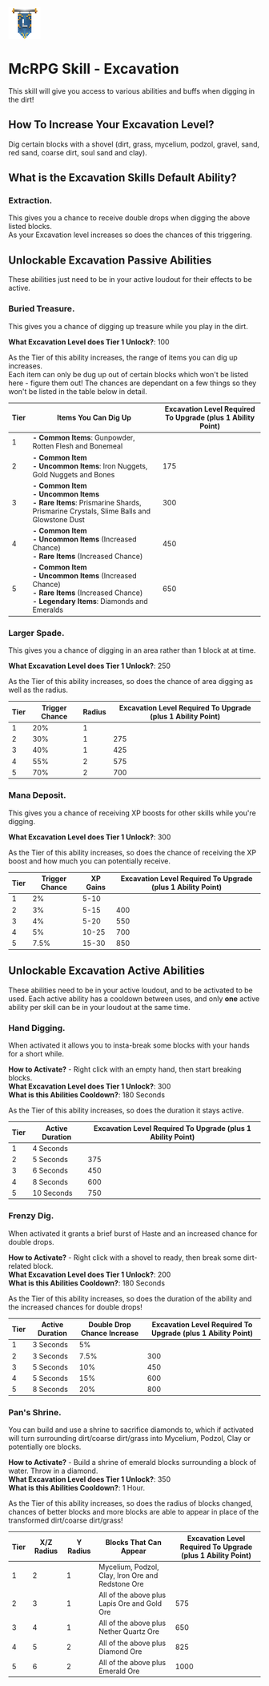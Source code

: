 ![ribbon](images/L-ribbon.png) 

# McRPG Skill - Excavation

This skill will give you access to various abilities and buffs when digging in the dirt!

## How To Increase Your Excavation Level?
Dig certain blocks with a shovel (dirt, grass, mycelium, podzol, gravel, sand, red sand, coarse dirt, soul sand and clay).

## What is the Excavation Skills Default Ability?

### **Extraction**.

This gives you a chance to receive double drops when digging the above listed blocks.<br>
As your Excavation level increases so does the chances of this triggering.

## Unlockable Excavation Passive Abilities

These abilities just need to be in your active loudout for their effects to be active.

### **Buried Treasure**.

This gives you a chance of digging up treasure while you play in the dirt. 

**What Excavation Level does Tier 1 Unlock?**: 100

As the Tier of this ability increases, the range of items you can dig up increases.<br>
Each item can only be dug up out of certain blocks which won't be listed here - figure them out! The chances are dependant on a few things so they won't be listed in the table below in detail.

|Tier|Items You Can Dig Up|Excavation Level Required To Upgrade (plus 1 Ability Point)|
|---|---|---|
|1|**- Common Items**: Gunpowder, Rotten Flesh and Bonemeal||
|2|**- Common Item**<br>**- Uncommon Items**: Iron Nuggets, Gold Nuggets and Bones|175|
|3|**- Common Item**<br>**- Uncommon Items**<br>**- Rare Items**: Prismarine Shards, Prismarine Crystals, Slime Balls and Glowstone Dust|300|
|4|**- Common Item**<br>**- Uncommon Items** (Increased Chance)<br>**- Rare Items** (Increased Chance)|450|
|5|**- Common Item**<br>**- Uncommon Items** (Increased Chance)<br>**- Rare Items** (Increased Chance)<br>**- Legendary Items**: Diamonds and Emeralds|650|

### **Larger Spade**.

This gives you a chance of digging in an area rather than 1 block at at time.

**What Excavation Level does Tier 1 Unlock?**: 250

As the Tier of this ability increases, so does the chance of area digging as well as the radius.

|Tier|Trigger Chance|Radius|Excavation Level Required To Upgrade (plus 1 Ability Point)|
|---|---|---|---|
|1|20%|1||
|2|30%|1|275|
|3|40%|1|425|
|4|55%|2|575|
|5|70%|2|700|

### **Mana Deposit**.

This gives you a chance of receiving XP boosts for other skills while you're digging.

**What Excavation Level does Tier 1 Unlock?**: 300

As the Tier of this ability increases, so does the chance of receiving the XP boost and how much you can potentially receive.

|Tier|Trigger Chance|XP Gains|Excavation Level Required To Upgrade (plus 1 Ability Point)|
|---|---|---|---|
|1|2%|5-10||
|2|3%|5-15|400|
|3|4%|5-20|550|
|4|5%|10-25|700|
|5|7.5%|15-30|850|


## Unlockable Excavation Active Abilities

These abilities need to be in your active loudout, and to be activated to be used. Each active ability has a cooldown between uses, and only **one** active ability per skill can be in your loudout at the same time.

### **Hand Digging**.

When activated it allows you to insta-break some blocks with your hands for a short while.

**How to Activate?** - Right click with an empty hand, then start breaking blocks.<br>
**What Excavation Level does Tier 1 Unlock?**: 300<br>
**What is this Abilities Cooldown?**: 180 Seconds

As the Tier of this ability increases, so does the duration it stays active.

|Tier|Active Duration|Excavation Level Required To Upgrade (plus 1 Ability Point)|
|---|---|---|
|1|4 Seconds||
|2|5 Seconds|375|
|3|6 Seconds|450|
|4|8 Seconds|600|
|5|10 Seconds|750|

### **Frenzy Dig**.

When activated it grants a brief burst of Haste and an increased chance for double drops.<br>

**How to Activate?** - Right click with a shovel to ready, then break some dirt-related block.<br>
**What Excavation Level does Tier 1 Unlock?**: 200<br>
**What is this Abilities Cooldown?**: 180 Seconds

As the Tier of this ability increases, so does the duration of the ability and the increased chances for double drops!

|Tier|Active Duration|Double Drop Chance Increase|Excavation Level Required To Upgrade (plus 1 Ability Point)|
|---|---|---|---|
|1|3 Seconds|5%||
|2|3 Seconds|7.5%|300|
|3|5 Seconds|10%|450|
|4|5 Seconds|15%|600|
|5|8 Seconds|20%|800|

### **Pan's Shrine**.

You can build and use a shrine to sacrifice diamonds to, which if activated will turn surrounding dirt/coarse dirt/grass into Mycelium, Podzol, Clay or potentially ore blocks.

**How to Activate?** - Build a shrine of emerald blocks surrounding a block of water. Throw in a diamond.<br>
**What Excavation Level does Tier 1 Unlock?**: 350<br>
**What is this Abilities Cooldown?**: 1 Hour.

As the Tier of this ability increases, so does the radius of blocks changed, chances of better blocks and more blocks are able to appear in place of the transformed dirt/coarse dirt/grass!

|Tier|X/Z Radius|Y Radius|Blocks That Can Appear|Excavation Level Required To Upgrade (plus 1 Ability Point)|
|---|---|---|---|----|
|1|2|1|Mycelium, Podzol, Clay, Iron Ore and Redstone Ore||
|2|3|1|All of the above plus Lapis Ore and Gold Ore|575|
|3|4|1|All of the above plus Nether Quartz Ore|650|
|4|5|2|All of the above plus Diamond Ore|825|
|5|6|2|All of the above plus Emerald Ore|1000|
